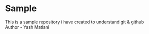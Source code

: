 # Sample
This is a sample repository i have created to understand git & github <br>
Author - Yash Matlani
